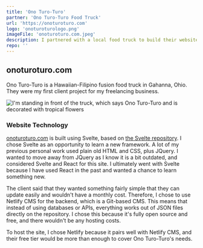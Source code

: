 ```yaml
---
title: 'Ono Turo-Turo'
partner: 'Ono Turo-Turo Food Truck'
url: 'https://onoturoturo.com'
logo: 'onoturoturologo.png'
imageFile: 'onoturoturo.com.jpeg'
description: I partnered with a local food truck to build their website!
repo: ''
---
```


## onoturoturo.com

Ono Turo-Turo is a Hawaiian-Filipino fusion food truck in Gahanna, Ohio. They were my first client project for my freelancing business.

![I'm standing in front of the truck, which says Ono Turo-Turo and is decorated with tropical flowers](https://luke-shafer-web-design.mo.cloudinary.net/projects/assets/onoturoturo-withtruck.jpeg?tx=w_500)

### Website Technology

[onoturoturo.com](https://onoturoturo.com/) is built using Svelte, based on [the Svelte repository](https://github.com/sveltejs/svelte). I chose Svelte as an opportunity to learn a new framework. A lot of my previous personal work used plain old HTML and CSS, plus JQuery. I wanted to move away from JQuery as I know it is a bit outdated, and considered Svelte and React for this site. I ultimately went with Svelte because I have used React in the past and wanted a chance to learn something new.

The client said that they wanted something fairly simple that they can update easily and wouldn't have a monthly cost. Therefore, I chose to use Netlify CMS for the backend, which is a Git-based CMS. This means that instead of using databases or APIs, everything works out of JSON files directly on the repository. I chose this because it's fully open source and free, and there wouldn't be any hosting costs.

To host the site, I chose Netlify because it pairs well with Netlify CMS, and their free tier would be more than enough to cover Ono Turo-Turo's needs.
